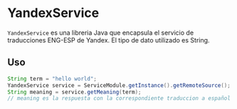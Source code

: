 # YandexService
 `YandexService` es una libreria Java que encapsula el servicio de traducciones ENG-ESP de Yandex.
 El tipo de dato utilizado es String.
 
 
## Uso
```java
String term = "hello world";
YandexService service = ServiceModule.getInstance().getRemoteSource();
String meaning = service.getMeaning(term);
// meaning es la respuesta con la correspondiente traduccion a español
```